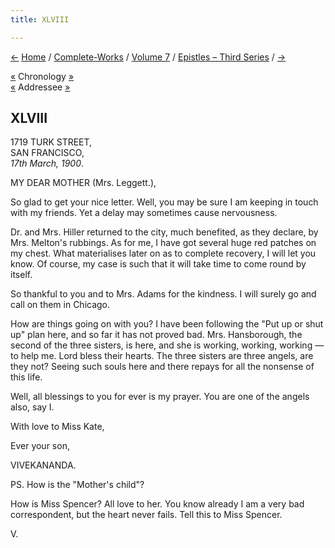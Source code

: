 ```yaml
---
title: XLVIII

---
```

<div>

[←](47_margot.htm) [Home](../../../index.htm) /
[Complete-Works](../../complete_works.htm) / [Volume
7](../volume_7_contents.htm) / [Epistles – Third
Series](epistles_third_series_contents.htm) / [→](49_mother.htm)

  

[«](../../volume_9/letters_fifth_series/164_christina.htm) Chronology
[»](49_mother.htm)  
[«](46_mother.htm) Addressee [»](49_mother.htm)

## XLVIII

1719 TURK STREET,  
SAN FRANCISCO,  
*17th March, 1900*.

MY DEAR MOTHER (Mrs. Leggett.),

So glad to get your nice letter. Well, you may be sure I am keeping in
touch with my friends. Yet a delay may sometimes cause nervousness.

Dr. and Mrs. Hiller returned to the city, much benefited, as they
declare, by Mrs. Melton's rubbings. As for me, I have got several huge
red patches on my chest. What materialises later on as to complete
recovery, I will let you know. Of course, my case is such that it will
take time to come round by itself.

So thankful to you and to Mrs. Adams for the kindness. I will surely go
and call on them in Chicago.

How are things going on with you? I have been following the "Put up or
shut up" plan here, and so far it has not proved bad. Mrs. Hansborough,
the second of the three sisters, is here, and she is working, working,
working — to help me. Lord bless their hearts. The three sisters are
three angels, are they not? Seeing such souls here and there repays for
all the nonsense of this life.

Well, all blessings to you for ever is my prayer. You are one of the
angels also, say I.

With love to Miss Kate, 

Ever your son,

VIVEKANANDA.

  
PS. How is the "Mother's child"?

How is Miss Spencer? All love to her. You know already I am a very bad
correspondent, but the heart never fails. Tell this to Miss Spencer.

V.

</div>
